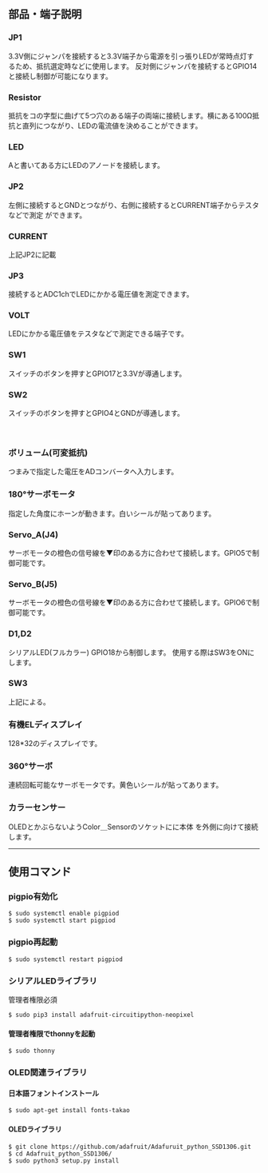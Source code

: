 ## 部品・端子説明
### JP1
3.3V側にジャンパを接続すると3.3V端子から電源を引っ張りLEDが常時点灯するため、抵抗選定時などに使用します。
反対側にジャンパを接続するとGPIO14と接続し制御が可能になります。  
### Resistor
抵抗をコの字型に曲げて5つ穴のある端子の両端に接続します。横にある100Ω抵抗と直列につながり、LEDの電流値を決めることができます。  
### LED
Aと書いてある方にLEDのアノードを接続します。  
### JP2
左側に接続するとGNDとつながり、右側に接続するとCURRENT端子からテスタなどで測定
ができます。  
### CURRENT
上記JP2に記載
### JP3
接続するとADC1chでLEDにかかる電圧値を測定できます。　　
### VOLT
LEDにかかる電圧値をテスタなどで測定できる端子です。

### SW1
スイッチのボタンを押すとGPIO17と3.3Vが導通します。  
### SW2
スイッチのボタンを押すとGPIO4とGNDが導通します。 

　
### ボリューム(可変抵抗)
つまみで指定した電圧をADコンバータへ入力します。 
### 180°サーボモータ
指定した角度にホーンが動きます。白いシールが貼ってあります。  
### Servo_A(J4)
サーボモータの橙色の信号線を▼印のある方に合わせて接続します。GPIO5で制御可能です。  
### Servo_B(J5)
サーボモータの橙色の信号線を▼印のある方に合わせて接続します。GPIO6で制御可能です。  


### D1,D2
シリアルLED(フルカラー) GPIO18から制御します。 使用する際はSW3をONにします。
### SW3
上記による。   


### 有機ELディスプレイ
128*32のディスプレイです。  
### 360°サーボ
連続回転可能なサーボモータです。黄色いシールが貼ってあります。  

### カラーセンサー
OLEDとかぶらないようColor＿Sensorのソケットにに本体
を外側に向けて接続します。

---
## 使用コマンド
### pigpio有効化

```
$ sudo systemctl enable pigpiod
$ sudo systemctl start pigpiod
```

### pigpio再起動

```
$ sudo systemctl restart pigpiod
```

### シリアルLEDライブラリ
管理者権限必須

```
$ sudo pip3 install adafruit-circuitipython-neopixel
```

#### 管理者権限でthonnyを起動

```
$ sudo thonny
```

### OLED関連ライブラリ
#### 日本語フォントインストール

```
$ sudo apt-get install fonts-takao
```

#### OLEDライブラリ

```
$ git clone https://github.com/adafruit/Adafuruit_python_SSD1306.git
$ cd Adafruit_python_SSD1306/
$ sudo python3 setup.py install
```

